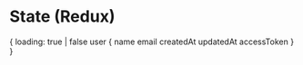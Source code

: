 # State (Redux)

{
    loading: true | false
    user {
        name
        email
        createdAt
        updatedAt
        accessToken
    }
}